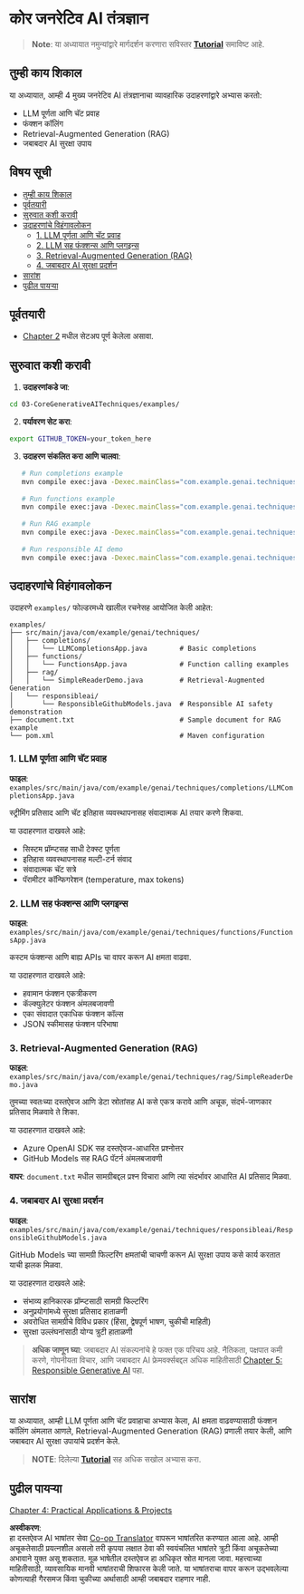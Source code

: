 <!--
CO_OP_TRANSLATOR_METADATA:
{
  "original_hash": "b8a372dfc3e3e7ad9261231a22fd79c0",
  "translation_date": "2025-07-25T09:12:47+00:00",
  "source_file": "03-CoreGenerativeAITechniques/README.md",
  "language_code": "mr"
}
-->
# कोर जनरेटिव AI तंत्रज्ञान

>**Note**: या अध्यायात नमुन्यांद्वारे मार्गदर्शन करणारा सविस्तर [**Tutorial**](./TUTORIAL.md) समाविष्ट आहे.

## तुम्ही काय शिकाल
या अध्यायात, आम्ही 4 मुख्य जनरेटिव AI तंत्रज्ञानाचा व्यावहारिक उदाहरणांद्वारे अभ्यास करतो:
- LLM पूर्णता आणि चॅट प्रवाह
- फंक्शन कॉलिंग
- Retrieval-Augmented Generation (RAG)
- जबाबदार AI सुरक्षा उपाय

## विषय सूची

- [तुम्ही काय शिकाल](../../../03-CoreGenerativeAITechniques)
- [पूर्वतयारी](../../../03-CoreGenerativeAITechniques)
- [सुरुवात कशी करावी](../../../03-CoreGenerativeAITechniques)
- [उदाहरणांचे विहंगावलोकन](../../../03-CoreGenerativeAITechniques)
  - [1. LLM पूर्णता आणि चॅट प्रवाह](../../../03-CoreGenerativeAITechniques)
  - [2. LLM सह फंक्शन्स आणि प्लगइन्स](../../../03-CoreGenerativeAITechniques)
  - [3. Retrieval-Augmented Generation (RAG)](../../../03-CoreGenerativeAITechniques)
  - [4. जबाबदार AI सुरक्षा प्रदर्शन](../../../03-CoreGenerativeAITechniques)
- [सारांश](../../../03-CoreGenerativeAITechniques)
- [पुढील पायऱ्या](../../../03-CoreGenerativeAITechniques)

## पूर्वतयारी

- [Chapter 2](../../../02-SetupDevEnvironment) मधील सेटअप पूर्ण केलेला असावा.

## सुरुवात कशी करावी

1. **उदाहरणांकडे जा**:  
```bash
cd 03-CoreGenerativeAITechniques/examples/
```  
2. **पर्यावरण सेट करा**:  
```bash
export GITHUB_TOKEN=your_token_here
```  
3. **उदाहरण संकलित करा आणि चालवा**:  
```bash
   # Run completions example
   mvn compile exec:java -Dexec.mainClass="com.example.genai.techniques.completions.LLMCompletionsApp"
   
   # Run functions example  
   mvn compile exec:java -Dexec.mainClass="com.example.genai.techniques.functions.FunctionsApp"
   
   # Run RAG example
   mvn compile exec:java -Dexec.mainClass="com.example.genai.techniques.rag.SimpleReaderDemo"
   
   # Run responsible AI demo
   mvn compile exec:java -Dexec.mainClass="com.example.genai.techniques.responsibleai.ResponsibleGithubModels"
   ```  

## उदाहरणांचे विहंगावलोकन

उदाहरणे `examples/` फोल्डरमध्ये खालील रचनेसह आयोजित केली आहेत:

```
examples/
├── src/main/java/com/example/genai/techniques/
│   ├── completions/
│   │   └── LLMCompletionsApp.java        # Basic completions 
│   ├── functions/
│   │   └── FunctionsApp.java             # Function calling examples
│   ├── rag/
│   │   └── SimpleReaderDemo.java         # Retrieval-Augmented Generation
│   └── responsibleai/
│       └── ResponsibleGithubModels.java  # Responsible AI safety demonstration
├── document.txt                          # Sample document for RAG example
└── pom.xml                               # Maven configuration
```

### 1. LLM पूर्णता आणि चॅट प्रवाह
**फाइल**: `examples/src/main/java/com/example/genai/techniques/completions/LLMCompletionsApp.java`

स्ट्रीमिंग प्रतिसाद आणि चॅट इतिहास व्यवस्थापनासह संवादात्मक AI तयार करणे शिकवा.

या उदाहरणात दाखवले आहे:
- सिस्टम प्रॉम्प्टसह साधी टेक्स्ट पूर्णता
- इतिहास व्यवस्थापनासह मल्टी-टर्न संवाद
- संवादात्मक चॅट सत्रे
- पॅरामीटर कॉन्फिगरेशन (temperature, max tokens)

### 2. LLM सह फंक्शन्स आणि प्लगइन्स
**फाइल**: `examples/src/main/java/com/example/genai/techniques/functions/FunctionsApp.java`

कस्टम फंक्शन्स आणि बाह्य APIs चा वापर करून AI क्षमता वाढवा.

या उदाहरणात दाखवले आहे:
- हवामान फंक्शन एकत्रीकरण
- कॅल्क्युलेटर फंक्शन अंमलबजावणी  
- एका संवादात एकाधिक फंक्शन कॉल्स
- JSON स्कीमासह फंक्शन परिभाषा

### 3. Retrieval-Augmented Generation (RAG)
**फाइल**: `examples/src/main/java/com/example/genai/techniques/rag/SimpleReaderDemo.java`

तुमच्या स्वतःच्या दस्तऐवज आणि डेटा स्रोतांसह AI कसे एकत्र करावे आणि अचूक, संदर्भ-जाणकार प्रतिसाद मिळवावे ते शिका.

या उदाहरणात दाखवले आहे:
- Azure OpenAI SDK सह दस्तऐवज-आधारित प्रश्नोत्तर
- GitHub Models सह RAG पॅटर्न अंमलबजावणी

**वापर**: `document.txt` मधील सामग्रीबद्दल प्रश्न विचारा आणि त्या संदर्भावर आधारित AI प्रतिसाद मिळवा.

### 4. जबाबदार AI सुरक्षा प्रदर्शन
**फाइल**: `examples/src/main/java/com/example/genai/techniques/responsibleai/ResponsibleGithubModels.java`

GitHub Models च्या सामग्री फिल्टरिंग क्षमतांची चाचणी करून AI सुरक्षा उपाय कसे कार्य करतात याची झलक मिळवा.

या उदाहरणात दाखवले आहे:
- संभाव्य हानिकारक प्रॉम्प्टसाठी सामग्री फिल्टरिंग
- अनुप्रयोगांमध्ये सुरक्षा प्रतिसाद हाताळणी
- अवरोधित सामग्रीचे विविध प्रकार (हिंसा, द्वेषपूर्ण भाषण, चुकीची माहिती)
- सुरक्षा उल्लंघनांसाठी योग्य त्रुटी हाताळणी

> **अधिक जाणून घ्या**: जबाबदार AI संकल्पनांचे हे फक्त एक परिचय आहे. नैतिकता, पक्षपात कमी करणे, गोपनीयता विचार, आणि जबाबदार AI फ्रेमवर्क्सबद्दल अधिक माहितीसाठी [Chapter 5: Responsible Generative AI](../05-ResponsibleGenAI/README.md) पहा.

## सारांश

या अध्यायात, आम्ही LLM पूर्णता आणि चॅट प्रवाहाचा अभ्यास केला, AI क्षमता वाढवण्यासाठी फंक्शन कॉलिंग अंमलात आणले, Retrieval-Augmented Generation (RAG) प्रणाली तयार केली, आणि जबाबदार AI सुरक्षा उपायांचे प्रदर्शन केले.

> **NOTE**: दिलेल्या [**Tutorial**](./TUTORIAL.md) सह अधिक सखोल अभ्यास करा.

## पुढील पायऱ्या

[Chapter 4: Practical Applications & Projects](../04-PracticalSamples/README.md)

**अस्वीकरण**:  
हा दस्तऐवज AI भाषांतर सेवा [Co-op Translator](https://github.com/Azure/co-op-translator) वापरून भाषांतरित करण्यात आला आहे. आम्ही अचूकतेसाठी प्रयत्नशील असलो तरी कृपया लक्षात ठेवा की स्वयंचलित भाषांतरे त्रुटी किंवा अचूकतेच्या अभावाने युक्त असू शकतात. मूळ भाषेतील दस्तऐवज हा अधिकृत स्रोत मानला जावा. महत्त्वाच्या माहितीसाठी, व्यावसायिक मानवी भाषांतराची शिफारस केली जाते. या भाषांतराचा वापर करून उद्भवलेल्या कोणत्याही गैरसमज किंवा चुकीच्या अर्थासाठी आम्ही जबाबदार राहणार नाही.